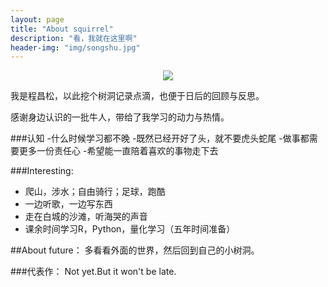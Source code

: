 ```yaml
---
layout: page
title: "About squirrel"
description: "看，我就在这里啊"
header-img: "img/songshu.jpg"
---
```


<center>
    <p><img src="https://raw.githubusercontent.com/squirrelmaster/squirrelmaster.github.io/master/img/songshu.jpg" align="center"></p>
</center>


我是程昌松，以此挖个树洞记录点滴，也便于日后的回顾与反思。

感谢身边认识的一批牛人，带给了我学习的动力与热情。



###认知
-什么时候学习都不晚
-既然已经开好了头，就不要虎头蛇尾
-做事都需要更多一份责任心
-希望能一直陪着喜欢的事物走下去





###Interesting:


- 爬山，涉水；自由骑行；足球，跑酷
- 一边听歌，一边写东西
- 走在白城的沙滩，听海哭的声音
- 课余时间学习R，Python，量化学习（五年时间准备）

##About future：
多看看外面的世界，然后回到自己的小树洞。


###代表作：
Not yet.But it won't be late.





